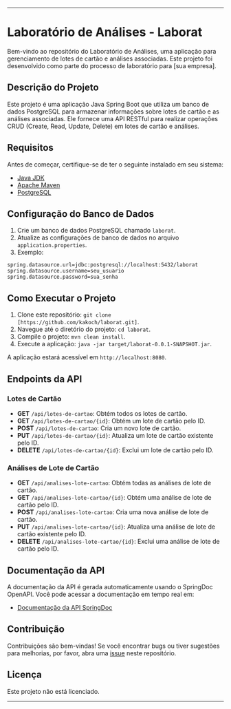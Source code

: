 ---

# Laboratório de Análises - Laborat

Bem-vindo ao repositório do Laboratório de Análises, uma aplicação para gerenciamento de lotes de cartão e análises associadas. Este projeto foi desenvolvido como parte do processo de laboratório para [sua empresa].

## Descrição do Projeto

Este projeto é uma aplicação Java Spring Boot que utiliza um banco de dados PostgreSQL para armazenar informações sobre lotes de cartão e as análises associadas. Ele fornece uma API RESTful para realizar operações CRUD (Create, Read, Update, Delete) em lotes de cartão e análises.

## Requisitos

Antes de começar, certifique-se de ter o seguinte instalado em seu sistema:

- [Java JDK](https://www.oracle.com/java/technologies/javase-jdk11-downloads.html)
- [Apache Maven](https://maven.apache.org/download.cgi)
- [PostgreSQL](https://www.postgresql.org/download/)

## Configuração do Banco de Dados

1. Crie um banco de dados PostgreSQL chamado `laborat`.
2. Atualize as configurações de banco de dados no arquivo `application.properties`.
3. Exemplo:

```properties
spring.datasource.url=jdbc:postgresql://localhost:5432/laborat
spring.datasource.username=seu_usuario
spring.datasource.password=sua_senha
```

## Como Executar o Projeto

1. Clone este repositório: `git clone [https://github.com/kakoch/laborat.git]`.
2. Navegue até o diretório do projeto: `cd laborat`.
3. Compile o projeto: `mvn clean install`.
4. Execute a aplicação: `java -jar target/laborat-0.0.1-SNAPSHOT.jar`.

A aplicação estará acessível em `http://localhost:8080`.

## Endpoints da API

### Lotes de Cartão

- **GET** `/api/lotes-de-cartao`: Obtém todos os lotes de cartão.
- **GET** `/api/lotes-de-cartao/{id}`: Obtém um lote de cartão pelo ID.
- **POST** `/api/lotes-de-cartao`: Cria um novo lote de cartão.
- **PUT** `/api/lotes-de-cartao/{id}`: Atualiza um lote de cartão existente pelo ID.
- **DELETE** `/api/lotes-de-cartao/{id}`: Exclui um lote de cartão pelo ID.

### Análises de Lote de Cartão

- **GET** `/api/analises-lote-cartao`: Obtém todas as análises de lote de cartão.
- **GET** `/api/analises-lote-cartao/{id}`: Obtém uma análise de lote de cartão pelo ID.
- **POST** `/api/analises-lote-cartao`: Cria uma nova análise de lote de cartão.
- **PUT** `/api/analises-lote-cartao/{id}`: Atualiza uma análise de lote de cartão existente pelo ID.
- **DELETE** `/api/analises-lote-cartao/{id}`: Exclui uma análise de lote de cartão pelo ID.

## Documentação da API

A documentação da API é gerada automaticamente usando o SpringDoc OpenAPI. Você pode acessar a documentação em tempo real em:

- [Documentação da API SpringDoc](http://localhost:8080/swagger-ui/index.html)


## Contribuição

Contribuições são bem-vindas! Se você encontrar bugs ou tiver sugestões para melhorias, por favor, abra uma [issue](https://github.com/kakoch/laborat/issues) neste repositório.

## Licença

Este projeto não está licenciado.

---
